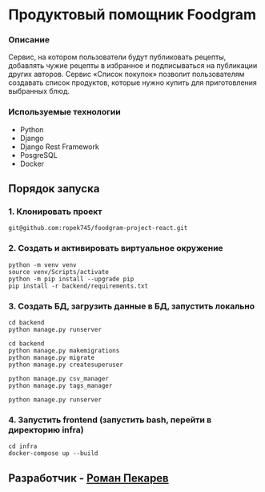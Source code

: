 # Продуктовый помощник Foodgram

### Описание
Сервис, на котором пользователи будут публиковать рецепты, добавлять чужие рецепты в избранное и подписываться на публикации других авторов. Сервис «Список покупок» позволит пользователям создавать список продуктов, которые нужно купить для приготовления выбранных блюд.

### Используемые технологии
 - Python
 - Django
 - Django Rest Framework
 - PosgreSQL
 - Docker
 
## Порядок запуска
 
### 1. Клонировать проект
```
git@github.com:ropek745/foodgram-project-react.git
```
### 2. Создать и активировать виртуальное окружение
```
python -m venv venv
source venv/Scripts/activate
python -m pip install --upgrade pip
pip install -r backend/requirements.txt
```
### 3. Создать БД, загрузить данные в БД, запустить локально
```
cd backend
python manage.py runserver
```
```
cd backend
python manage.py makemigrations
python manage.py migrate
python manage.py createsuperuser
```
```
python manage.py csv_manager
python manage.py tags_manager
```
```
python manage.py runserver
```
### 4. Запустить frontend (запустить bash, перейти в директорию infra)
```
cd infra
docker-compose up --build
```

## Разработчик - [Роман Пекарев](https://github.com/ropek745) ##




